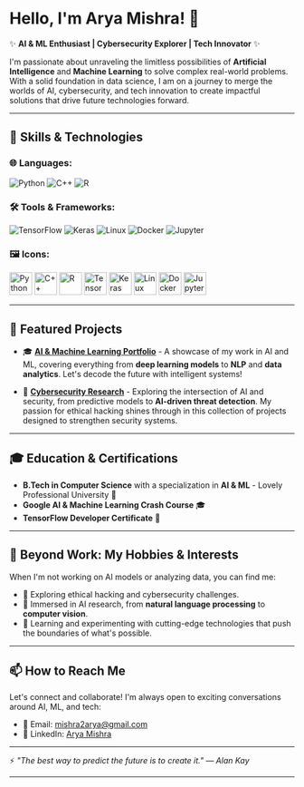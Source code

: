 # Hello, I'm Arya Mishra! 👋

✨ **AI & ML Enthusiast | Cybersecurity Explorer | Tech Innovator** ✨

I'm passionate about unraveling the limitless possibilities of **Artificial Intelligence** and **Machine Learning** to solve complex real-world problems. With a solid foundation in data science, I am on a journey to merge the worlds of AI, cybersecurity, and tech innovation to create impactful solutions that drive future technologies forward.

---

## 🚀 Skills & Technologies

### 🌐 Languages:
![Python](https://img.shields.io/badge/Python-3776AB?style=for-the-badge&logo=python&logoColor=white)
![C++](https://img.shields.io/badge/C++-00599C?style=for-the-badge&logo=cplusplus&logoColor=white)
![R](https://img.shields.io/badge/R-276DC3?style=for-the-badge&logo=r&logoColor=white)

### 🛠️ Tools & Frameworks:
![TensorFlow](https://img.shields.io/badge/TensorFlow-FF6F00?style=for-the-badge&logo=tensorflow&logoColor=white)
![Keras](https://img.shields.io/badge/Keras-D00000?style=for-the-badge&logo=keras&logoColor=white)
![Linux](https://img.shields.io/badge/Linux-FCC624?style=for-the-badge&logo=linux&logoColor=black)
![Docker](https://img.shields.io/badge/Docker-2496ED?style=for-the-badge&logo=docker&logoColor=white)
![Jupyter](https://img.shields.io/badge/Jupyter-F37626?style=for-the-badge&logo=jupyter&logoColor=white)

### 🖼️ Icons:
<p align="left">
  <img src="https://cdn.jsdelivr.net/gh/devicons/devicon/icons/python/python-original.svg" alt="Python" width="40" height="40"/> 
  <img src="https://cdn.jsdelivr.net/gh/devicons/devicon/icons/cplusplus/cplusplus-original.svg" alt="C++" width="40" height="40"/> 
  <img src="https://cdn.jsdelivr.net/gh/devicons/devicon/icons/r/r-original.svg" alt="R" width="40" height="40"/> 
  <img src="https://cdn.jsdelivr.net/gh/devicons/devicon/icons/tensorflow/tensorflow-original.svg" alt="TensorFlow" width="40" height="40"/>
  <img src="https://cdn.jsdelivr.net/gh/devicons/devicon/icons/keras/keras-original.svg" alt="Keras" width="40" height="40"/> 
  <img src="https://cdn.jsdelivr.net/gh/devicons/devicon/icons/linux/linux-original.svg" alt="Linux" width="40" height="40"/> 
  <img src="https://cdn.jsdelivr.net/gh/devicons/devicon/icons/docker/docker-original.svg" alt="Docker" width="40" height="40"/> 
  <img src="https://cdn.jsdelivr.net/gh/devicons/devicon/icons/jupyter/jupyter-original.svg" alt="Jupyter" width="40" height="40"/> 
</p>

---

## 🔧 Featured Projects

- 🎓 **[AI & Machine Learning Portfolio](https://github.com/AryaMishra/ai-ml-portfolio)** - A showcase of my work in AI and ML, covering everything from **deep learning models** to **NLP** and **data analytics**. Let's decode the future with intelligent systems!
  
- 🔐 **[Cybersecurity Research](https://github.com/AryaMishra/cybersecurity-research)** - Exploring the intersection of AI and security, from predictive models to **AI-driven threat detection**. My passion for ethical hacking shines through in this collection of projects designed to strengthen security systems.

---

## 🎓 Education & Certifications

- **B.Tech in Computer Science** with a specialization in **AI & ML** - Lovely Professional University 🏫
- **Google AI & Machine Learning Crash Course** 🎓
- **TensorFlow Developer Certificate** 🏅

---

## 🎯 Beyond Work: My Hobbies & Interests

When I'm not working on AI models or analyzing data, you can find me:
- 🐾 Exploring ethical hacking and cybersecurity challenges.
- 🧠 Immersed in AI research, from **natural language processing** to **computer vision**.
- 📖 Learning and experimenting with cutting-edge technologies that push the boundaries of what's possible.

---

## 📫 How to Reach Me

Let's connect and collaborate! I'm always open to exciting conversations around AI, ML, and tech:

- 📧 Email: [mishra2arya@gmail.com](mailto:mishra2arya@gmail.com)
- 🔗 LinkedIn: [Arya Mishra](https://www.linkedin.com/in/arya-mishra-a4b274320?utm_source=share&utm_campaign=share_via&utm_content=profile&utm_medium=android_app)

---

⚡️ *"The best way to predict the future is to create it." — Alan Kay*

---

